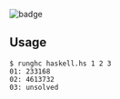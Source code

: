 [badge]: https://projecteuler.net/profile/boltn.png
![badge][badge]

Usage
-----

```
$ runghc haskell.hs 1 2 3
01: 233168
02: 4613732
03: unsolved
```